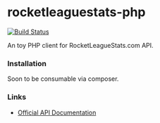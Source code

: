 rocketleaguestats-php
=====================

[![Build Status](https://travis-ci.org/jonnu/rocketleaguestats-php.svg?branch=master)](https://travis-ci.org/jonnu/rocketleaguestats-php)

An toy PHP client for RocketLeagueStats.com API.

### Installation

Soon to be consumable via composer.

### Links
 * [Official API Documentation](http://documentation.rocketleaguestats.com/)
